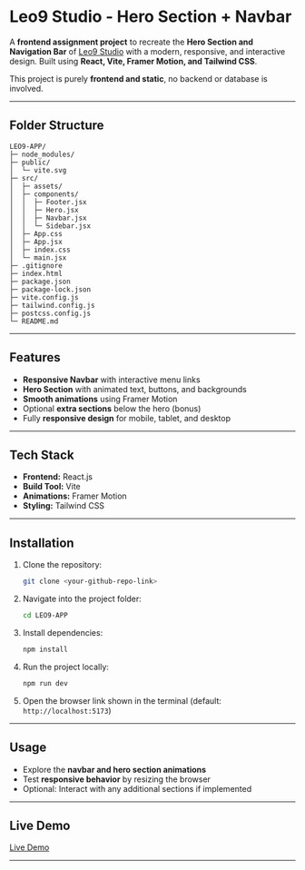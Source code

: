 # Leo9 Studio - Hero Section + Navbar

A **frontend assignment project** to recreate the **Hero Section and Navigation Bar** of [Leo9 Studio](https://leo9studio.com/) with a modern, responsive, and interactive design. Built using **React, Vite, Framer Motion, and Tailwind CSS**.

This project is purely **frontend and static**, no backend or database is involved.

---

## Folder Structure

```
LEO9-APP/
├─ node_modules/
├─ public/
│  └─ vite.svg
├─ src/
│  ├─ assets/
│  ├─ components/
│  │  ├─ Footer.jsx
│  │  ├─ Hero.jsx
│  │  ├─ Navbar.jsx
│  │  └─ Sidebar.jsx
│  ├─ App.css
│  ├─ App.jsx
│  ├─ index.css
│  └─ main.jsx
├─ .gitignore
├─ index.html
├─ package.json
├─ package-lock.json
├─ vite.config.js
├─ tailwind.config.js
├─ postcss.config.js
└─ README.md
```

---

## Features

* **Responsive Navbar** with interactive menu links
* **Hero Section** with animated text, buttons, and backgrounds
* **Smooth animations** using Framer Motion
* Optional **extra sections** below the hero (bonus)
* Fully **responsive design** for mobile, tablet, and desktop

---

## Tech Stack

* **Frontend:** React.js
* **Build Tool:** Vite
* **Animations:** Framer Motion
* **Styling:** Tailwind CSS

---

## Installation

1. Clone the repository:

   ```bash
   git clone <your-github-repo-link>
   ```
2. Navigate into the project folder:

   ```bash
   cd LEO9-APP
   ```
3. Install dependencies:

   ```bash
   npm install
   ```
4. Run the project locally:

   ```bash
   npm run dev
   ```
5. Open the browser link shown in the terminal (default: `http://localhost:5173`)

---

## Usage

* Explore the **navbar and hero section animations**
* Test **responsive behavior** by resizing the browser
* Optional: Interact with any additional sections if implemented

---

## Live Demo

[Live Demo](https://leo9-fission-tech.vercel.app/)

---


